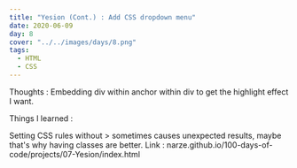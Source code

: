 ```yaml
---
title: "Yesion (Cont.) : Add CSS dropdown menu"
date: 2020-06-09
day: 8
cover: "../../images/days/8.png"
tags:
  - HTML
  - CSS
---
```


Thoughts : Embedding div within anchor within div to get the highlight effect I want.

Things I learned :

Setting CSS rules without > sometimes causes unexpected results, maybe that's why having classes are better.
Link : narze.github.io/100-days-of-code/projects/07-Yesion/index.html
